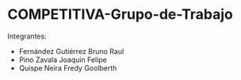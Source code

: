 # COMPETITIVA-Grupo-de-Trabajo
Integrantes:
- Fernández Gutiérrez Bruno Raul
- Pino Zavala Joaquin Felipe
- Quispe Neira Fredy Goolberth
